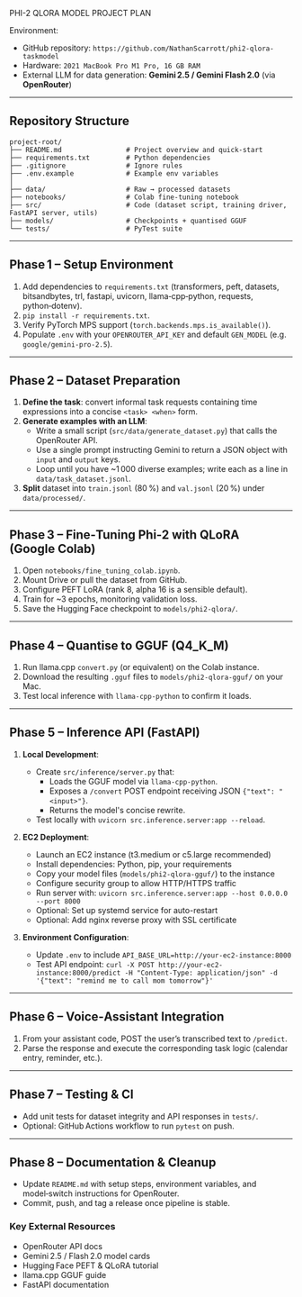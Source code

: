 PHI-2 QLORA MODEL PROJECT PLAN

Environment:
- GitHub repository: `https://github.com/NathanScarrott/phi2-qlora-taskmodel`
- Hardware: `2021 MacBook Pro M1 Pro, 16 GB RAM`
- External LLM for data generation: **Gemini 2.5 / Gemini Flash 2.0** (via **OpenRouter**)

---
## Repository Structure
```
project-root/
├── README.md                # Project overview and quick‑start
├── requirements.txt         # Python dependencies
├── .gitignore               # Ignore rules
├── .env.example             # Example env variables
│
├── data/                    # Raw → processed datasets
├── notebooks/               # Colab fine‑tuning notebook
├── src/                     # Code (dataset script, training driver, FastAPI server, utils)
├── models/                  # Checkpoints + quantised GGUF
└── tests/                   # PyTest suite
```

---
## Phase 1 – Setup Environment
1. Add dependencies to `requirements.txt` (transformers, peft, datasets, bitsandbytes, trl, fastapi, uvicorn, llama‑cpp‑python, requests, python‑dotenv).
2. `pip install -r requirements.txt`.
3. Verify PyTorch MPS support (`torch.backends.mps.is_available()`).
4. Populate `.env` with your `OPENROUTER_API_KEY` and default `GEN_MODEL` (e.g. `google/gemini-pro-2.5`).

---
## Phase 2 – Dataset Preparation
1. **Define the task**: convert informal task requests containing time expressions into a concise `<task> <when>` form.
2. **Generate examples with an LLM**:
   - Write a small script (`src/data/generate_dataset.py`) that calls the OpenRouter API.
   - Use a single prompt instructing Gemini to return a JSON object with `input` and `output` keys.
   - Loop until you have ~1 000 diverse examples; write each as a line in `data/task_dataset.jsonl`.
3. **Split** dataset into `train.jsonl` (80 %) and `val.jsonl` (20 %) under `data/processed/`.

---
## Phase 3 – Fine‑Tuning Phi‑2 with QLoRA (Google Colab)
1. Open `notebooks/fine_tuning_colab.ipynb`.
2. Mount Drive or pull the dataset from GitHub.
3. Configure PEFT LoRA (rank 8, alpha 16 is a sensible default).
4. Train for ~3 epochs, monitoring validation loss.
5. Save the Hugging Face checkpoint to `models/phi2-qlora/`.

---
## Phase 4 – Quantise to GGUF (Q4_K_M)
1. Run llama.cpp `convert.py` (or equivalent) on the Colab instance.
2. Download the resulting `.gguf` files to `models/phi2-qlora-gguf/` on your Mac.
3. Test local inference with `llama‑cpp‑python` to confirm it loads.

---
## Phase 5 – Inference API (FastAPI)
1. **Local Development**:
   - Create `src/inference/server.py` that:
     - Loads the GGUF model via `llama‑cpp‑python`.
     - Exposes a `/convert` POST endpoint receiving JSON `{"text": "<input>"}`.
     - Returns the model's concise rewrite.
   - Test locally with `uvicorn src.inference.server:app --reload`.

2. **EC2 Deployment**:
   - Launch an EC2 instance (t3.medium or c5.large recommended)
   - Install dependencies: Python, pip, your requirements
   - Copy your model files (`models/phi2-qlora-gguf/`) to the instance
   - Configure security group to allow HTTP/HTTPS traffic
   - Run server with: `uvicorn src.inference.server:app --host 0.0.0.0 --port 8000`
   - Optional: Set up systemd service for auto-restart
   - Optional: Add nginx reverse proxy with SSL certificate

3. **Environment Configuration**:
   - Update `.env` to include `API_BASE_URL=http://your-ec2-instance:8000`
   - Test API endpoint: `curl -X POST http://your-ec2-instance:8000/predict -H "Content-Type: application/json" -d '{"text": "remind me to call mom tomorrow"}'`
---
## Phase 6 – Voice‑Assistant Integration
1. From your assistant code, POST the user’s transcribed text to `/predict`.
2. Parse the response and execute the corresponding task logic (calendar entry, reminder, etc.).

---
## Phase 7 – Testing & CI
- Add unit tests for dataset integrity and API responses in `tests/`.
- Optional: GitHub Actions workflow to run `pytest` on push.

---
## Phase 8 – Documentation & Cleanup
- Update `README.md` with setup steps, environment variables, and model‑switch instructions for OpenRouter.
- Commit, push, and tag a release once pipeline is stable.

### Key External Resources
- OpenRouter API docs
- Gemini 2.5 / Flash 2.0 model cards
- Hugging Face PEFT & QLoRA tutorial
- llama.cpp GGUF guide
- FastAPI documentation